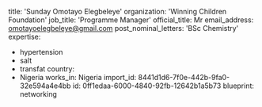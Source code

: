 title: 'Sunday Omotayo Elegbeleye'
organization: 'Winning Children Foundation'
job_title: 'Programme Manager'
official_title: Mr
email_address: omotayoelegbeleye@gmail.com
post_nominal_letters: 'BSc Chemistry'
expertise:
  - hypertension
  - salt
  - transfat
country:
  - Nigeria
works_in: Nigeria
import_id: 8441d1d6-7f0e-442b-9fa0-32e594a4e4bb
id: 0ff1edaa-6000-4840-92fb-12642b1a5b73
blueprint: networking
